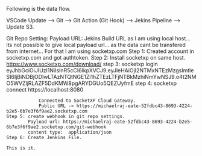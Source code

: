 Following is the data flow.

VSCode Update --> Git --> Git Action (Git Hook) --> Jekins Pipeline --> Update S3.

Git Repo Setting:
Payload URL: Jekins Build URL as I am using local host... its not possible to give local payload url... as the data cant be transfered from internet... 
    For that I am using socketxp.com 
    Step 1: Created account in socketxp.com and got authtoken.
    Step 2: Install socketxp on same host.
            https://www.socketxp.com/download/
    step 3: socketxp login eyJhbGciOiJIUzI1NiIsInR5cCI6IkpXVCJ9.eyJleHAiOjI2NTMxNTEzMzgsImtleSI6IjBiNDBjODIwLTAzNTQtNGE1Zi1hZTEzLTFjNTBkMzhiNmYwNSJ9.o4t2NMO5WVZljRLAZF5DdKMW8pgARYDGUo5QEZUyfmE
    step 4: socketxp connect https://localhost:8080

                Connected to SocketXP Cloud Gateway.
                Public URL -> https://michaelraj-eate-52fdbc43-8693-4224-b2e5-6b7e3f6f9ae2.socketxp.com
    Step 5: create webhook in git repo settings.
            Payload url: https://michaelraj-eate-52fdbc43-8693-4224-b2e5-6b7e3f6f9ae2.socketxp.com/git-webhook
            content type:  application/json
    Step 6: Create Jenkins File.
    
    This is it.